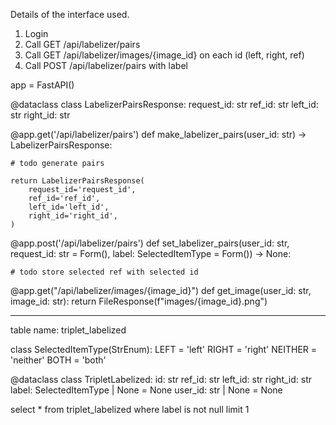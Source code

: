 Details of the interface used.

1. Login
2. Call GET /api/labelizer/pairs
3. Call GET /api/labelizer/images/{image_id} on each id (left, right, ref)
4. Call POST /api/labelizer/pairs with label

app = FastAPI()


@dataclass
class LabelizerPairsResponse:
    request_id: str
    ref_id: str
    left_id: str
    right_id: str


@app.get('/api/labelizer/pairs')
def make_labelizer_pairs(user_id: str) -> LabelizerPairsResponse:
    
    # todo generate pairs
    
    return LabelizerPairsResponse(
        request_id='request_id',
        ref_id='ref_id',
        left_id='left_id',
        right_id='right_id',
    )


@app.post('/api/labelizer/pairs')
def set_labelizer_pairs(user_id: str, request_id: str = Form(), label: SelectedItemType = Form()) -> None:
    
    # todo store selected ref with selected id
    

@app.get("/api/labelizer/images/{image_id}")
def get_image(user_id: str, image_id: str):
    return FileResponse(f"images/{image_id}.png")

---------------------

table name: triplet_labelized


class SelectedItemType(StrEnum):
    LEFT = 'left'
    RIGHT = 'right'
    NEITHER = 'neither'
    BOTH = 'both'


@dataclass
class TripletLabelized:
    id: str
    ref_id: str
    left_id: str
    right_id: str
    label: SelectedItemType | None  = None
    user_id: str | None = None
    
select * from triplet_labelized where label is not null limit 1